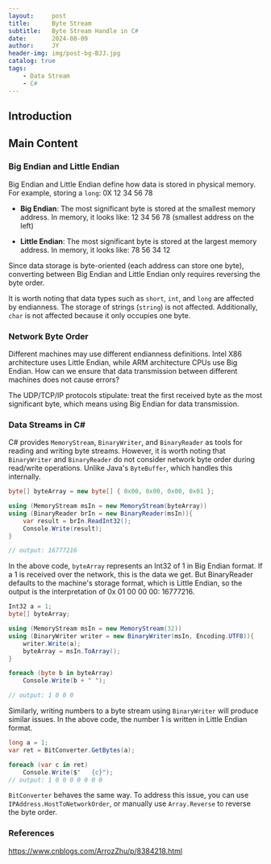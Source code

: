 ```yaml
---
layout:     post
title:      Byte Stream
subtitle:   Byte Stream Handle in C#
date:       2024-08-09
author:     JY
header-img: img/post-bg-BJJ.jpg
catalog: true
tags:
    - Data Stream
    - C#
---
```


## Introduction

## Main Content
### Big Endian and Little Endian
Big Endian and Little Endian define how data is stored in physical memory. For example, storing a `long`: 0X 12 34 56 78

- **Big Endian**: The most significant byte is stored at the smallest memory address.
  In memory, it looks like: 12 34 56 78 (smallest address on the left)

- **Little Endian**: The most significant byte is stored at the largest memory address.
  In memory, it looks like: 78 56 34 12


Since data storage is byte-oriented (each address can store one byte), converting between Big Endian and Little Endian only requires reversing the byte order.

It is worth noting that data types such as `short`, `int`, and `long` are affected by endianness. The storage of strings (`string`) is not affected. Additionally, `char` is not affected because it only occupies one byte.

### Network Byte Order
Different machines may use different endianness definitions. Intel X86 architecture uses Little Endian, while ARM architecture CPUs use Big Endian. How can we ensure that data transmission between different machines does not cause errors?

The UDP/TCP/IP protocols stipulate: treat the first received byte as the most significant byte, which means using Big Endian for data transmission.

### Data Streams in C#
C# provides `MemoryStream`, `BinaryWriter`, and `BinaryReader` as tools for reading and writing byte streams. However, it is worth noting that `BinaryWriter` and `BinaryReader` do not consider network byte order during read/write operations. Unlike Java's `ByteBuffer`, which handles this internally.

```C#
byte[] byteArray = new byte[] { 0x00, 0x00, 0x00, 0x01 };

using (MemoryStream msIn = new MemoryStream(byteArray))
using (BinaryReader brIn = new BinaryReader(msIn)){
    var result = brIn.ReadInt32();
    Console.Write(result);
}

// output: 16777216
```

In the above code, `byteArray` represents an Int32 of 1 in Big Endian format. If a 1 is received over the network, this is the data we get. But BinaryReader defaults to the machine's storage format, which is Little Endian, so the output is the interpretation of 0x 01 00 00 00: 16777216.

```C#
Int32 a = 1;
byte[] byteArray;

using (MemoryStream msIn = new MemoryStream(32))
using (BinaryWriter writer = new BinaryWriter(msIn, Encoding.UTF8)){
    writer.Write(a);
    byteArray = msIn.ToArray();
}

foreach (byte b in byteArray)
    Console.Write(b + " ");

// output: 1 0 0 0
```
Similarly, writing numbers to a byte stream using `BinaryWriter` will produce similar issues. In the above code, the number 1 is written in Little Endian format.

```C#
long a = 1;
var ret = BitConverter.GetBytes(a);

foreach (var c in ret)
    Console.Write($"   {c}");
// output: 1 0 0 0 0 0 0 0
```

`BitConverter` behaves the same way.
To address this issue, you can use `IPAddress.HostToNetworkOrder`, or manually use `Array.Reverse` to reverse the byte order.

### References

https://www.cnblogs.com/ArrozZhu/p/8384218.html